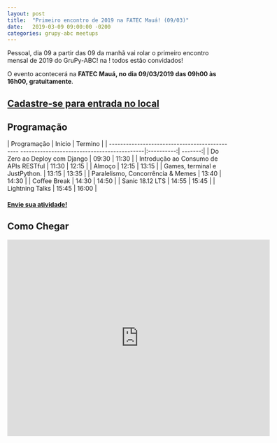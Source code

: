 ```yaml
---
layout: post
title:  "Primeiro encontro de 2019 na FATEC Mauá! (09/03)"
date:   2019-03-09 09:00:00 -0200
categories: grupy-abc meetups
---
```


Pessoal, dia 09 a partir das 09 da manhã vai rolar o primeiro encontro mensal de 2019 do GruPy-ABC! na ! todos estão convidados!

O evento acontecerá na __FATEC Mauá, no dia 09/03/2019 das 09h00 às 16h00, gratuitamente__.

##  [Cadastre-se para entrada no local][form-cadastro]

## Programação

| Programação                                                                                | Inicio     | Termino |
| ---------------------------------------------- --------------------------------------------|:----------:| -------:|
| Do Zero ao Deploy com Django                                                               | 09:30      |   11:30 |
| Introdução ao Consumo de APIs RESTful                                                      | 11:30      |   12:15 |
| Almoço                                                                                     | 12:15      |   13:15 |
| Games, terminal e JustPython.                                                              | 13:15      |   13:35 |
| Paralelismo, Concorrência & Memes                                                          | 13:40      |   14:30 |
| Coffee Break                                                                               | 14:30      |   14:50 |
| Sanic 18.12 LTS                                                                            | 14:55      |   15:45 |
| Lightning Talks                                                                            | 15:45      |   16:00 |


#### [Envie sua atividade!][speakerfight]

## Como Chegar
<iframe src="https://www.google.com/maps/embed?pb=!1m18!1m12!1m3!1d3654.345334614893!2d-46.46231348502009!3d-23.66360528463216!2m3!1f0!2f0!3f0!3m2!1i1024!2i768!4f13.1!3m3!1m2!1s0x94ce69426dbe06a3%3A0xf0b5c494be47ae58!2sFaculdade+de+Tecnologia+de+Mau%C3%A1!5e0!3m2!1spt-BR!2sbr!4v1552009706520" width="600" height="450" frameborder="0" style="border:0" allowfullscreen></iframe>


[form-cadastro]: https://renanmoura1.typeform.com/to/zWPASm
[speakerfight]: https://speakerfight.com/events/grupy-abc-encontro-mensal-marco-2019/
